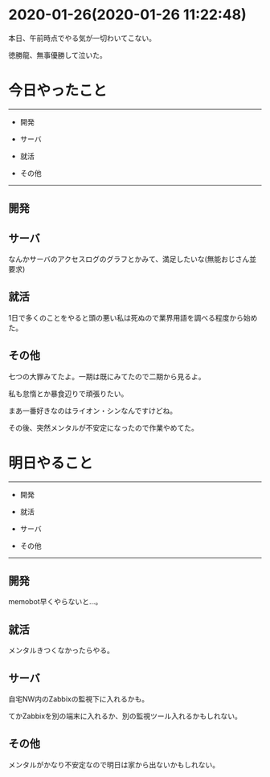 # 2020-01-26(2020-01-26 11:22:48)

本日、午前時点でやる気が一切わいてこない。

徳勝龍、無事優勝して泣いた。

# 今日やったこと

---

* 開発

* サーバ

* 就活

* その他

---

## 開発

## サーバ

なんかサーバのアクセスログのグラフとかみて、満足したいな(無能おじさん並要求)

## 就活

1日で多くのことをやると頭の悪い私は死ぬので業界用語を調べる程度から始めた。

## その他

七つの大罪みてたよ。一期は既にみてたので二期から見るよ。

私も怠惰とか暴食辺りで頑張りたい。

まあ一番好きなのはライオン・シンなんですけどね。

その後、突然メンタルが不安定になったので作業やめてた。

# 明日やること

---

* 開発

* 就活

* サーバ

* その他

---

## 開発

memobot早くやらないと...。

## 就活

メンタルきつくなかったらやる。

## サーバ

自宅NW内のZabbixの監視下に入れるかも。

てかZabbixを別の端末に入れるか、別の監視ツール入れるかもしれない。

## その他

メンタルがかなり不安定なので明日は家から出ないかもしれない。
